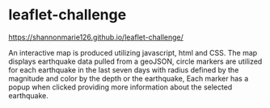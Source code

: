 # leaflet-challenge
https://shannonmarie126.github.io/leaflet-challenge/

An interactive map is produced utilizing javascript, html and CSS. The map displays earthquake data pulled from a geoJSON, circle markers are utilized for each earthquake in the last seven days with radius defined by the magnitude and color by the depth or the earthquake, Each marker has a popup when clicked providing more information about the selected earthquake. 
